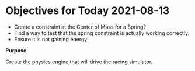 # Objectives for Today 2021-08-13

- Create a constraint at the Center of Mass for a Spring?
- Find a way to test that the spring constraint is actually working correctly.
- Ensure it is not gaining energy!

**Purpose**

Create the physics engine that will drive the racing simulator.
